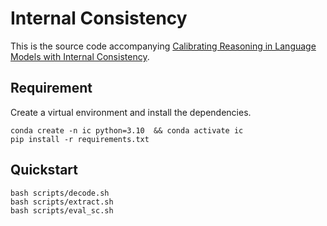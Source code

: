 # Internal Consistency

This is the source code accompanying [Calibrating Reasoning in Language Models with Internal Consistency](https://arxiv.org/abs/2405.18711).

## Requirement

Create a virtual environment and install the dependencies.

```
conda create -n ic python=3.10  && conda activate ic
pip install -r requirements.txt
```

## Quickstart
```
bash scripts/decode.sh
bash scripts/extract.sh
bash scripts/eval_sc.sh